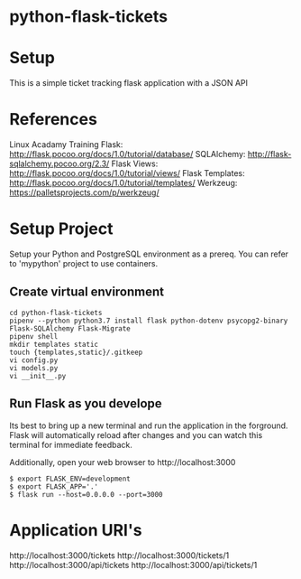 python-flask-tickets
========

# Setup
This is a simple ticket tracking flask application with a JSON API

# References
Linux Acadamy Training
Flask: http://flask.pocoo.org/docs/1.0/tutorial/database/
SQLAlchemy: http://flask-sqlalchemy.pocoo.org/2.3/
Flask Views: http://flask.pocoo.org/docs/1.0/tutorial/views/
Flask Templates: http://flask.pocoo.org/docs/1.0/tutorial/templates/
Werkzeug: https://palletsprojects.com/p/werkzeug/

# Setup Project
Setup your Python and PostgreSQL environment as a prereq.  You can refer to 'mypython' project to use containers.

## Create virtual environment
```
cd python-flask-tickets
pipenv --python python3.7 install flask python-dotenv psycopg2-binary Flask-SQLAlchemy Flask-Migrate
pipenv shell
mkdir templates static
touch {templates,static}/.gitkeep
vi config.py
vi models.py
vi __init__.py
```

## Run Flask as you develope
Its best to bring up a new terminal and run the application in the forground.  Flask will automatically reload after changes and you can watch this terminal for immediate feedback.

Additionally, open your web browser to http://localhost:3000

```
$ export FLASK_ENV=development
$ export FLASK_APP='.'
$ flask run --host=0.0.0.0 --port=3000
```

#  Application URI's
http://localhost:3000/tickets
http://localhost:3000/tickets/1
http://localhost:3000/api/tickets
http://localhost:3000/api/tickets/1
